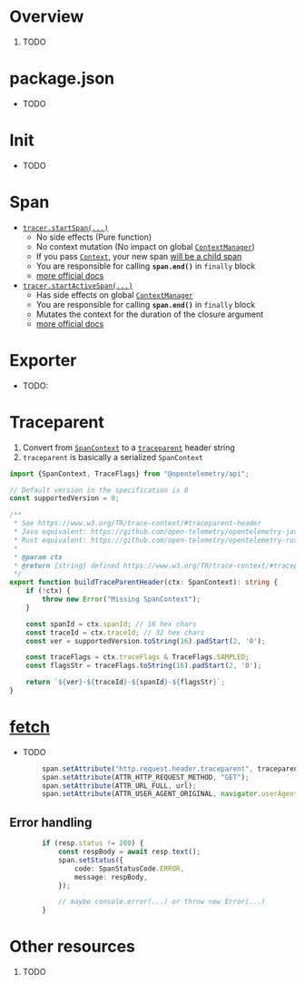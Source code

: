 # Overview
1. TODO


# package.json
- TODO


# Init
- TODO


# Span
- [`tracer.startSpan(...)`](https://github.com/open-telemetry/opentelemetry-js/blob/main/api/src/trace/tracer.ts#L41)
    - No side effects (Pure function)
    - No context mutation (No impact on global [`ContextManager`](https://github.com/open-telemetry/opentelemetry-js/blob/main/api/src/context/types.ts#L49))
    - If you pass [`Context`](https://github.com/open-telemetry/opentelemetry-js/blob/main/api/src/context/types.ts#L20), your new span [will be a child span](https://github.com/open-telemetry/opentelemetry-js/blob/main/api/src/trace/tracer.ts#L34)
    - You are responsible for calling **`span.end()`** in `finally` block
    - [more official docs](https://open-telemetry.github.io/opentelemetry-js/interfaces/_opentelemetry_api.Tracer.html#startSpan)
- [`tracer.startActiveSpan(...)`](https://github.com/open-telemetry/opentelemetry-js/blob/main/api/src/trace/tracer.ts#L87)
    - Has side effects on global [`ContextManager`](https://github.com/open-telemetry/opentelemetry-js/blob/main/api/src/context/types.ts#L49)
    - You are responsible for calling **`span.end()`** in `finally` block
    - Mutates the context for the duration of the closure argument
    - [more official docs](https://open-telemetry.github.io/opentelemetry-js/interfaces/_opentelemetry_api.Tracer.html#startActiveSpan)


# Exporter
- TODO:


# Traceparent
1. Convert from [`SpanContext`](TODO) to a [`traceparent`](TODO) header string
1. `traceparent` is basically a serialized `SpanContext`
```typescript
import {SpanContext, TraceFlags} from "@opentelemetry/api";

// Default version in the specification is 0
const supportedVersion = 0;

/**
 * See https://www.w3.org/TR/trace-context/#traceparent-header
 * Java equivalent: https://github.com/open-telemetry/opentelemetry-java/blob/main/api/all/src/main/java/io/opentelemetry/api/trace/SpanContext.java#L27
 * Rust equivalent: https://github.com/open-telemetry/opentelemetry-rust/blob/main/opentelemetry/src/trace/span_context.rs#L462
 *
 * @param ctx
 * @return {string} defined https://www.w3.org/TR/trace-context/#traceparent-header
 */
export function buildTraceParentHeader(ctx: SpanContext): string {
    if (!ctx) {
        throw new Error("Missing SpanContext");
    }

    const spanId = ctx.spanId; // 16 hex chars
    const traceId = ctx.traceId; // 32 hex chars
    const ver = supportedVersion.toString(16).padStart(2, '0');

    const traceFlags = ctx.traceFlags & TraceFlags.SAMPLED;
    const flagsStr = traceFlags.toString(16).padStart(2, '0');

    return `${ver}-${traceId}-${spanId}-${flagsStr}`;
}
```


# [fetch](TODO)
- TODO

```typescript
        span.setAttribute("http.request.header.traceparent", traceparentHeader);
        span.setAttribute(ATTR_HTTP_REQUEST_METHOD, "GET");
        span.setAttribute(ATTR_URL_FULL, url);
        span.setAttribute(ATTR_USER_AGENT_ORIGINAL, navigator.userAgent);
```

## Error handling

```typescript
        if (resp.status != 200) {
            const respBody = await resp.text();
            span.setStatus({
                code: SpanStatusCode.ERROR,
                message: respBody,
            });

            // maybe console.error(...) or throw new Error(...)
        }
```


# Other resources
1. TODO
